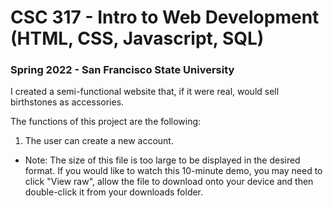 # CSC 317 - Intro to Web Development (HTML, CSS, Javascript, SQL)

### Spring 2022 - San Francisco State University

I created a semi-functional website that, if it were real, would sell birthstones as accessories.

The functions of this project are the following:
1.  The user can create a new account.

* Note: The size of this file is too large to be displayed in the desired format. If you would like to watch this 10-minute demo, you may need to click "View raw", allow the file to download onto your device and then double-click it from your
downloads folder.
